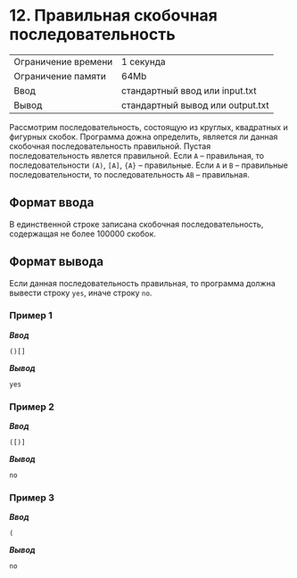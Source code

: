 # 12. Правильная скобочная последовательность

|                   |                                |
|-------------------|--------------------------------|
|Ограничение времени|1 секунда                       |
|Ограничение памяти |64Mb                            |
|Ввод               |стандартный ввод или input.txt  |
|Вывод              |стандартный вывод или output.txt|

Рассмотрим последовательность, состоящую из круглых, квадратных и фигурных скобок. Программа дожна определить, является ли данная скобочная последовательность правильной. Пустая последовательность явлется правильной. Если `A` – правильная, то последовательности `(A)`, `[A]`, `{A}` – правильные. Если `A` и `B` – правильные последовательности, то последовательность `AB` – правильная.

## Формат ввода

В единственной строке записана скобочная последовательность, содержащая не более $100000$ скобок.

## Формат вывода

Если данная последовательность правильная, то программа должна вывести строку `yes`, иначе строку `no`.

### Пример 1

***Ввод***

```text
()[]
```

***Вывод***

```text
yes
```

### Пример 2

***Ввод***

```text
([)]
```

***Вывод***

```text
no
```

### Пример 3

***Ввод***

```text
(
```

***Вывод***

```text
no
```
